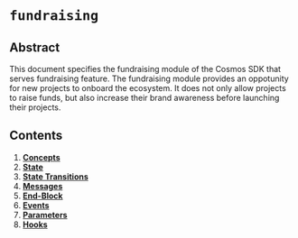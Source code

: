 <!-- order: 0 title: Liquidity Overview parent: title: "farming" -->

# `fundraising`

## Abstract

This document specifies the fundraising module of the Cosmos SDK that serves fundraising feature. The fundraising module provides an oppotunity for new projects to onboard the ecosystem. It does not only allow projects to raise funds, but also increase their brand awareness before launching their projects.

## Contents

1. **[Concepts](01_concepts.md)**
2. **[State](02_state.md)**
3. **[State Transitions](03_state_transitions.md)**
4. **[Messages](04_messages.md)**
5. **[End-Block](05_end_block.md)**
6. **[Events](06_events.md)**
7. **[Parameters](07_params.md)**
8. **[Hooks](08_hooks.md)**
